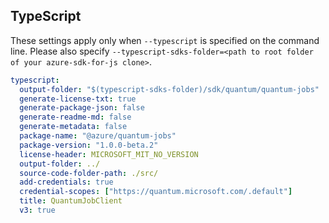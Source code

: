 ## TypeScript

These settings apply only when `--typescript` is specified on the command line.
Please also specify `--typescript-sdks-folder=<path to root folder of your azure-sdk-for-js clone>`.

```yaml $(typescript)
typescript:
  output-folder: "$(typescript-sdks-folder)/sdk/quantum/quantum-jobs"
  generate-license-txt: true
  generate-package-json: false
  generate-readme-md: false
  generate-metadata: false
  package-name: "@azure/quantum-jobs"
  package-version: "1.0.0-beta.2"
  license-header: MICROSOFT_MIT_NO_VERSION
  output-folder: ../
  source-code-folder-path: ./src/
  add-credentials: true
  credential-scopes: ["https://quantum.microsoft.com/.default"]
  title: QuantumJobClient
  v3: true
```
